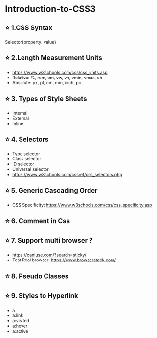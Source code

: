 # Introduction-to-CSS3

## ⭐ 1.CSS Syntax

Selector{property: value}

## ⭐ 2.Length Measurement Units

- https://www.w3schools.com/css/css_units.asp
- Relative: %, rem, em, vw, vh, vmin, vmax, ch
- Absolute: px, pt, cm, mm, inch, pc

## ⭐ 3. Types of Style Sheets

- Internal
- External
- Inline

## ⭐ 4. Selectors

- Type selector
- Class selector
- ID selector
- Universal selector
- https://www.w3schools.com/cssref/css_selectors.php

## ⭐ 5. Generic Cascading Order

- CSS Specificity: https://www.w3schools.com/css/css_specificity.asp

## ⭐ 6. Comment in Css

## ⭐ 7. Support multi browser ?

- <https://caniuse.com/?search=sticky/>
- Test Real browser: <https://www.browserstack.com/>

## ⭐ 8. Pseudo Classes

## ⭐ 9. Styles to Hyperlink

- a
- a:link
- a:visited
- a:hover
- a:active
